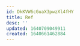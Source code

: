 ```yaml
---
id: DkKVW6cGuaX3pwzXl4fHY
title: Ref
desc: ''
updated: 1640709049911
created: 1640661462884
---
```



